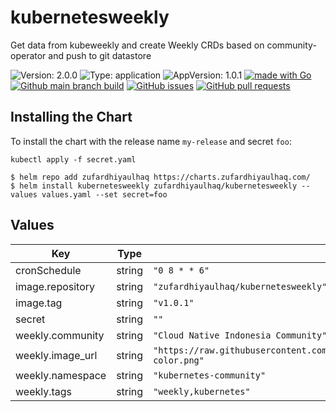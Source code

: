 # kubernetesweekly

Get data from kubeweekly and create Weekly CRDs based on community-operator and push to git datastore

![Version: 2.0.0](https://img.shields.io/badge/Version-2.0.0-informational?style=flat-square) ![Type: application](https://img.shields.io/badge/Type-application-informational?style=flat-square) ![AppVersion: 1.0.1](https://img.shields.io/badge/AppVersion-1.0.1-informational?style=flat-square) [![made with Go](https://img.shields.io/badge/made%20with-Go-brightgreen)](http://golang.org) [![Github main branch build](https://img.shields.io/github/workflow/status/zufardhiyaulhaq/kubernetesweekly/Main)](https://github.com/zufardhiyaulhaq/kubernetesweekly/actions/workflows/main.yml) [![GitHub issues](https://img.shields.io/github/issues/zufardhiyaulhaq/kubernetesweekly)](https://github.com/zufardhiyaulhaq/kubernetesweekly/issues) [![GitHub pull requests](https://img.shields.io/github/issues-pr/zufardhiyaulhaq/kubernetesweekly)](https://github.com/zufardhiyaulhaq/kubernetesweekly/pulls)

## Installing the Chart

To install the chart with the release name `my-release` and secret `foo`:

```console
kubectl apply -f secret.yaml

$ helm repo add zufardhiyaulhaq https://charts.zufardhiyaulhaq.com/
$ helm install kubernetesweekly zufardhiyaulhaq/kubernetesweekly --values values.yaml --set secret=foo
```

## Values

| Key | Type | Default | Description |
|-----|------|---------|-------------|
| cronSchedule | string | `"0 8 * * 6"` |  |
| image.repository | string | `"zufardhiyaulhaq/kubernetesweekly"` |  |
| image.tag | string | `"v1.0.1"` |  |
| secret | string | `""` |  |
| weekly.community | string | `"Cloud Native Indonesia Community"` |  |
| weekly.image_url | string | `"https://raw.githubusercontent.com/cncf/artwork/master/other/cncf/horizontal/color/cncf-color.png"` |  |
| weekly.namespace | string | `"kubernetes-community"` |  |
| weekly.tags | string | `"weekly,kubernetes"` |  |

